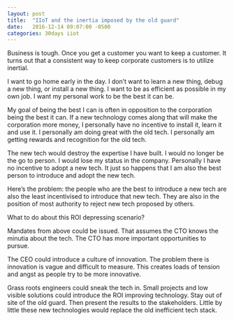 ```yaml
---
layout: post
title:  "IIoT and the inertia imposed by the old guard"
date:   2016-12-14 09:07:00 -0500
categories: 30days iiot
---
```

Business is tough. Once you get a customer you want to keep a customer. It turns out that a consistent way to keep corporate customers is to utilize inertial.

I want to go home early in the day. I don’t want to learn a new thing, debug a new thing, or install a new thing. I want to be as efficient as possible in my own job. I want my personal work to be the best it can be. 

My goal of being the best I can is often in opposition to the corporation being the best it can. If a new technology comes along that will make the corporation more money, I personally have no incentive to install it, learn it and use it. I personally am doing great with the old tech. I personally am getting rewards and recognition for the old tech. 

The new tech would destroy the expertise I have built. I would no longer be the go to person. I would lose my status in the company. Personally I have no incentive to adopt a new tech. It just so happens that I am also the best person to introduce and adopt the new tech.

Here’s the problem: the people who are the best to introduce a new tech are also the least incentivised to introduce that new tech. They are also in the position of most authority to reject new tech proposed by others.

What to do about this ROI depressing scenario? 

Mandates from above could be issued. That assumes the CTO knows the minutia about the tech. The CTO has more important opportunities to pursue. 

The CEO could introduce a culture of innovation. The problem there is innovation is vague and difficult to measure. This creates loads of tension and angst as people try to be more innovative. 

Grass roots engineers could sneak the tech in. Small projects and low visible solutions could introduce the ROI improving technology. Stay out of site of the old guard. Then present the results to the stakeholders. Little by little these new technologies would replace the old inefficient tech stack. 